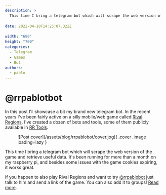 ```yaml
---
description: >
  This time I bring a telegram bot which will scrape the web version of the game and retrieve useful data. If you happen to also play Rival Regions and want to try my bot.

date: 2022-04-10T14:25:07.322Z

width: "680"
height: "700"
categories:
  - Telegram
  - Games
  - Bot
authors:
  - pablo
---
```


# @rrpablotbot

In this post I'll showcase a bit my brand new telegram bot. In the recent years I've been fairly active on a silly mobile/web game called [Rival Regions](https://rivalregions.com). I've created a dozen of bots and tools, some of them publicly available in [RR Tools](https://rr-tools.eu).

<!-- more -->

<figure markdown>
  ![Post cover](/assets/blog/rrpablobot/cover.jpg){ .cover .image loading=lazy }
</figure>

This time I bring a telegram bot which will scrape the web version of the game and retrieve useful data. It's been running for more than a month on my raspberry pi, and besides some issues with the game cookies expiring, it works great.

If you happen to also play Rival Regions and want to try [@rrpablobot](https://t.me/rrpablobot) just talk to him and send a link of the game. You can also add it to groups! [Read more](https://rr-tools.eu/pablobot).
